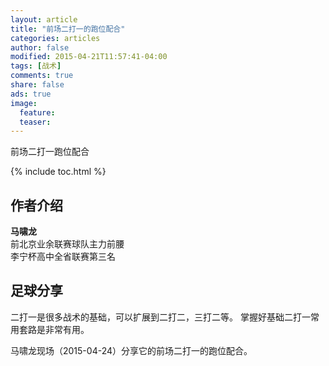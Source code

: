 ```yaml
---
layout: article
title: "前场二打一的跑位配合"
categories: articles
author: false
modified: 2015-04-21T11:57:41-04:00
tags: [战术]
comments: true
share: false
ads: true
image:
  feature: 
  teaser: 
---
```


前场二打一跑位配合

{% include toc.html %}

## 作者介绍
**马啸龙**  
前北京业余联赛球队主力前腰  
李宁杯高中全省联赛第三名  

## 足球分享
二打一是很多战术的基础，可以扩展到二打二，三打二等。
掌握好基础二打一常用套路是非常有用。

马啸龙现场（2015-04-24）分享它的前场二打一的跑位配合。


